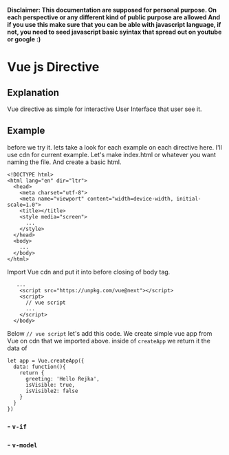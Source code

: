 __Disclaimer: This documentation are supposed for personal purpose. On each perspective or any different kind of public purpose are allowed And if you use this
make sure that you can be able with javascript language, if not, you need to seed javascript basic syintax that spread out on youtube or google :)__
# Vue js Directive

## Explanation

Vue directive as simple for interactive User Interface that user see it.

## Example

before we try it. lets take a look for each example on each directive here. I'll use cdn for current example. Let's make index.html or whatever you want naming the file. And create a basic html.
```
<!DOCTYPE html>
<html lang="en" dir="ltr">
  <head>
    <meta charset="utf-8">
    <meta name="viewport" content="width=device-width, initial-scale=1.0">
    <title></title>
    <style media="screen">
      ...
    </style>
  </head>
  <body>
    ...
  </body>
</html>

```
Import Vue cdn and put it into before closing of body tag.
```
   ...
    <script src="https://unpkg.com/vue@next"></script>
    <script>
      // vue script
      ...
    </script>
  </body>
```
Below ```// vue script``` let's add this code. We create simple vue app from Vue on cdn that we imported above. inside of ```createApp``` we return it the
data of 
```
let app = Vue.createApp({
  data: function(){
    return {
      greeting: 'Hello Rejka',
      isVisible: true,
      isVisible2: false
    }
  }
})
```





### - ```v-if```

### - ```v-model```



